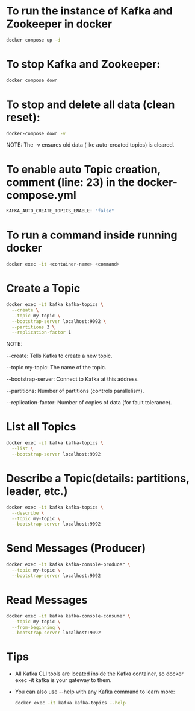 # To run the instance of Kafka and Zookeeper in docker
```bash
docker compose up -d
```

# To stop Kafka and Zookeeper:
```bash
docker compose down
```

# To stop and delete all data (clean reset):
```bash
docker-compose down -v
```

NOTE: The -v ensures old data (like auto-created topics) is cleared.

# To enable auto Topic creation, comment (line: 23) in the docker-compose.yml
```bash
KAFKA_AUTO_CREATE_TOPICS_ENABLE: "false"
```

#  To run a command inside running docker
```bash
docker exec -it <container-name> <command>
```

# Create a Topic
```bash
docker exec -it kafka kafka-topics \
  --create \
  --topic my-topic \
  --bootstrap-server localhost:9092 \
  --partitions 3 \
  --replication-factor 1
```
NOTE:

--create: Tells Kafka to create a new topic.

--topic my-topic: The name of the topic.

--bootstrap-server: Connect to Kafka at this address.

--partitions: Number of partitions (controls parallelism).

--replication-factor: Number of copies of data (for fault tolerance).

# List all Topics
```bash
docker exec -it kafka kafka-topics \
  --list \
  --bootstrap-server localhost:9092
```

# Describe a Topic(details: partitions, leader, etc.)
```bash
docker exec -it kafka kafka-topics \
  --describe \
  --topic my-topic \
  --bootstrap-server localhost:9092
```

# Send Messages (Producer)
```bash
docker exec -it kafka kafka-console-producer \
  --topic my-topic \
  --bootstrap-server localhost:9092
```

# Read Messages
```bash
docker exec -it kafka kafka-console-consumer \
  --topic my-topic \
  --from-beginning \
  --bootstrap-server localhost:9092
```

# Tips
- All Kafka CLI tools are located inside the Kafka container, so docker exec -it kafka is your gateway to them.

- You can also use --help with any Kafka command to learn more:
    ```bash
    docker exec -it kafka kafka-topics --help
    ```
